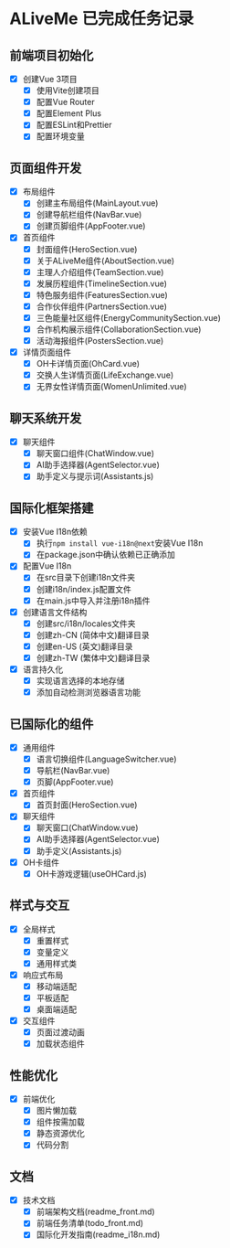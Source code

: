 # ALiveMe 已完成任务记录

## 前端项目初始化
- [x] 创建Vue 3项目
  - [x] 使用Vite创建项目
  - [x] 配置Vue Router
  - [x] 配置Element Plus
  - [x] 配置ESLint和Prettier
  - [x] 配置环境变量

## 页面组件开发
- [x] 布局组件
  - [x] 创建主布局组件(MainLayout.vue)
  - [x] 创建导航栏组件(NavBar.vue)
  - [x] 创建页脚组件(AppFooter.vue)

- [x] 首页组件
  - [x] 封面组件(HeroSection.vue)
  - [x] 关于ALiveMe组件(AboutSection.vue)
  - [x] 主理人介绍组件(TeamSection.vue)
  - [x] 发展历程组件(TimelineSection.vue)
  - [x] 特色服务组件(FeaturesSection.vue)
  - [x] 合作伙伴组件(PartnersSection.vue)
  - [x] 三色能量社区组件(EnergyCommunitySection.vue)
  - [x] 合作机构展示组件(CollaborationSection.vue)
  - [x] 活动海报组件(PostersSection.vue)

- [x] 详情页面组件
  - [x] OH卡详情页面(OhCard.vue)
  - [x] 交换人生详情页面(LifeExchange.vue)
  - [x] 无界女性详情页面(WomenUnlimited.vue)

## 聊天系统开发
- [x] 聊天组件
  - [x] 聊天窗口组件(ChatWindow.vue)
  - [x] AI助手选择器(AgentSelector.vue)
  - [x] 助手定义与提示词(Assistants.js)

## 国际化框架搭建
- [x] 安装Vue I18n依赖
  - [x] 执行`npm install vue-i18n@next`安装Vue I18n
  - [x] 在package.json中确认依赖已正确添加

- [x] 配置Vue I18n
  - [x] 在src目录下创建i18n文件夹
  - [x] 创建i18n/index.js配置文件
  - [x] 在main.js中导入并注册i18n插件

- [x] 创建语言文件结构
  - [x] 创建src/i18n/locales文件夹
  - [x] 创建zh-CN (简体中文)翻译目录
  - [x] 创建en-US (英文)翻译目录
  - [x] 创建zh-TW (繁体中文)翻译目录

- [x] 语言持久化
  - [x] 实现语言选择的本地存储
  - [x] 添加自动检测浏览器语言功能

## 已国际化的组件
- [x] 通用组件
  - [x] 语言切换组件(LanguageSwitcher.vue)
  - [x] 导航栏(NavBar.vue)
  - [x] 页脚(AppFooter.vue)

- [x] 首页组件
  - [x] 首页封面(HeroSection.vue)

- [x] 聊天组件
  - [x] 聊天窗口(ChatWindow.vue)
  - [x] AI助手选择器(AgentSelector.vue)
  - [x] 助手定义(Assistants.js)

- [x] OH卡组件
  - [x] OH卡游戏逻辑(useOHCard.js)

## 样式与交互
- [x] 全局样式
  - [x] 重置样式
  - [x] 变量定义
  - [x] 通用样式类

- [x] 响应式布局
  - [x] 移动端适配
  - [x] 平板适配
  - [x] 桌面端适配

- [x] 交互组件
  - [x] 页面过渡动画
  - [x] 加载状态组件

## 性能优化
- [x] 前端优化
  - [x] 图片懒加载
  - [x] 组件按需加载
  - [x] 静态资源优化
  - [x] 代码分割

## 文档
- [x] 技术文档
  - [x] 前端架构文档(readme_front.md)
  - [x] 前端任务清单(todo_front.md)
  - [x] 国际化开发指南(readme_i18n.md) 
